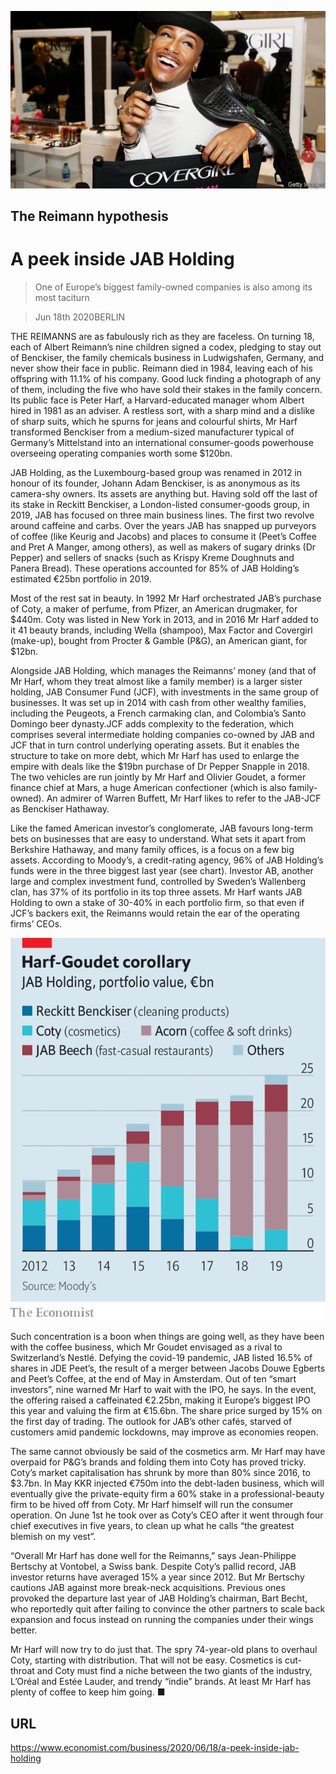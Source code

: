 ![](./images/20200620_WBP502.jpg)

## The Reimann hypothesis

# A peek inside JAB Holding

> One of Europe’s biggest family-owned companies is also among its most taciturn

> Jun 18th 2020BERLIN

THE REIMANNS are as fabulously rich as they are faceless. On turning 18, each of Albert Reimann’s nine children signed a codex, pledging to stay out of Benckiser, the family chemicals business in Ludwigshafen, Germany, and never show their face in public. Reimann died in 1984, leaving each of his offspring with 11.1% of his company. Good luck finding a photograph of any of them, including the five who have sold their stakes in the family concern. Its public face is Peter Harf, a Harvard-educated manager whom Albert hired in 1981 as an adviser. A restless sort, with a sharp mind and a dislike of sharp suits, which he spurns for jeans and colourful shirts, Mr Harf transformed Benckiser from a medium-sized manufacturer typical of Germany’s Mittelstand into an international consumer-goods powerhouse overseeing operating companies worth some $120bn.

JAB Holding, as the Luxembourg-based group was renamed in 2012 in honour of its founder, Johann Adam Benckiser, is as anonymous as its camera-shy owners. Its assets are anything but. Having sold off the last of its stake in Reckitt Benckiser, a London-listed consumer-goods group, in 2019, JAB has focused on three main business lines. The first two revolve around caffeine and carbs. Over the years JAB has snapped up purveyors of coffee (like Keurig and Jacobs) and places to consume it (Peet’s Coffee and Pret A Manger, among others), as well as makers of sugary drinks (Dr Pepper) and sellers of snacks (such as Krispy Kreme Doughnuts and Panera Bread). These operations accounted for 85% of JAB Holding’s estimated €25bn portfolio in 2019.

Most of the rest sat in beauty. In 1992 Mr Harf orchestrated JAB’s purchase of Coty, a maker of perfume, from Pfizer, an American drugmaker, for $440m. Coty was listed in New York in 2013, and in 2016 Mr Harf added to it 41 beauty brands, including Wella (shampoo), Max Factor and Covergirl (make-up), bought from Procter & Gamble (P&G), an American giant, for $12bn.

Alongside JAB Holding, which manages the Reimanns’ money (and that of Mr Harf, whom they treat almost like a family member) is a larger sister holding, JAB Consumer Fund (JCF), with investments in the same group of businesses. It was set up in 2014 with cash from other wealthy families, including the Peugeots, a French carmaking clan, and Colombia’s Santo Domingo beer dynasty.JCF adds complexity to the federation, which comprises several intermediate holding companies co-owned by JAB and JCF that in turn control underlying operating assets. But it enables the structure to take on more debt, which Mr Harf has used to enlarge the empire with deals like the $19bn purchase of Dr Pepper Snapple in 2018. The two vehicles are run jointly by Mr Harf and Olivier Goudet, a former finance chief at Mars, a huge American confectioner (which is also family-owned). An admirer of Warren Buffett, Mr Harf likes to refer to the JAB-JCF as Benckiser Hathaway.

Like the famed American investor’s conglomerate, JAB favours long-term bets on businesses that are easy to understand. What sets it apart from Berkshire Hathaway, and many family offices, is a focus on a few big assets. According to Moody’s, a credit-rating agency, 96% of JAB Holding’s funds were in the three biggest last year (see chart). Investor AB, another large and complex investment fund, controlled by Sweden’s Wallenberg clan, has 37% of its portfolio in its top three assets. Mr Harf wants JAB Holding to own a stake of 30-40% in each portfolio firm, so that even if JCF’s backers exit, the Reimanns would retain the ear of the operating firms’ CEOs.

![](./images/20200620_WBC086.png)

Such concentration is a boon when things are going well, as they have been with the coffee business, which Mr Goudet envisaged as a rival to Switzerland’s Nestlé. Defying the covid-19 pandemic, JAB listed 16.5% of shares in JDE Peet’s, the result of a merger between Jacobs Douwe Egberts and Peet’s Coffee, at the end of May in Amsterdam. Out of ten “smart investors”, nine warned Mr Harf to wait with the IPO, he says. In the event, the offering raised a caffeinated €2.25bn, making it Europe’s biggest IPO this year and valuing the firm at €15.6bn. The share price surged by 15% on the first day of trading. The outlook for JAB’s other cafés, starved of customers amid pandemic lockdowns, may improve as economies reopen.

The same cannot obviously be said of the cosmetics arm. Mr Harf may have overpaid for P&G’s brands and folding them into Coty has proved tricky. Coty’s market capitalisation has shrunk by more than 80% since 2016, to $3.7bn. In May KKR injected €750m into the debt-laden business, which will eventually give the private-equity firm a 60% stake in a professional-beauty firm to be hived off from Coty. Mr Harf himself will run the consumer operation. On June 1st he took over as Coty’s CEO after it went through four chief executives in five years, to clean up what he calls “the greatest blemish on my vest”.

“Overall Mr Harf has done well for the Reimanns,” says Jean-Philippe Bertschy at Vontobel, a Swiss bank. Despite Coty’s pallid record, JAB investor returns have averaged 15% a year since 2012. But Mr Bertschy cautions JAB against more break-neck acquisitions. Previous ones provoked the departure last year of JAB Holding’s chairman, Bart Becht, who reportedly quit after failing to convince the other partners to scale back expansion and focus instead on running the companies under their wings better. 

Mr Harf will now try to do just that. The spry 74-year-old plans to overhaul Coty, starting with distribution. That will not be easy. Cosmetics is cut-throat and Coty must find a niche between the two giants of the industry, L’Oréal and Estée Lauder, and trendy “indie” brands. At least Mr Harf has plenty of coffee to keep him going. ■

## URL

https://www.economist.com/business/2020/06/18/a-peek-inside-jab-holding
